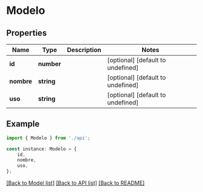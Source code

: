 # Modelo


## Properties

Name | Type | Description | Notes
------------ | ------------- | ------------- | -------------
**id** | **number** |  | [optional] [default to undefined]
**nombre** | **string** |  | [optional] [default to undefined]
**uso** | **string** |  | [optional] [default to undefined]

## Example

```typescript
import { Modelo } from './api';

const instance: Modelo = {
    id,
    nombre,
    uso,
};
```

[[Back to Model list]](../README.md#documentation-for-models) [[Back to API list]](../README.md#documentation-for-api-endpoints) [[Back to README]](../README.md)
